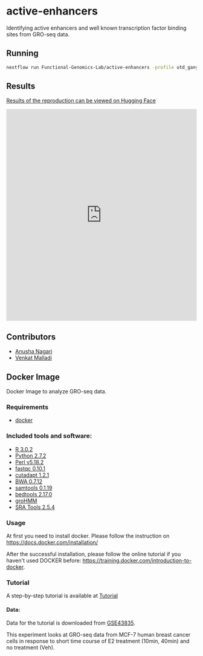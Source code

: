 # active-enhancers
Identifying active enhancers and well known transcription factor binding sites from GRO-seq data.

## Running

``` sh
nextflow run Functional-Genomics-Lab/active-enhancers -profile utd_ganymede
```

## Results

[Results of the reproduction can be viewed on Hugging Face](https://huggingface.co/datasets/funlab/active-enhancers)

<iframe
  src="https://huggingface.co/datasets/funlab/active-enhancers/embed/viewer/default/train"
  frameborder="0"
  width="100%"
  height="560px"
></iframe>

## Contributors
- [Anusha Nagari](https://github.com/anaga2)
- [Venkat Malladi](https://github.com/vsmalladi)

## Docker Image
Docker Image to analyze GRO-seq data.

### Requirements
- [docker](https://docs.docker.com/installation/)

### Included tools and software:

 * [R 3.0.2](www.r-project.org/)
 * [Python 2.7.2](https://www.python.org/)
 * [Perl v5.18.2](https://www.perl.org)
 * [fastqc 0.10.1](http://www.bioinformatics.babraham.ac.uk/projects/fastqc/)
 * [cutadapt 1.2.1](http://cutadapt.readthedocs.org/en/stable/index.html)
 * [BWA 0.7.12](http://bio-bwa.sourceforge.net)
 * [samtools 0.1.19](http://samtools.sourceforge.net/)
 * [bedtools 2.17.0](http://bedtools.readthedocs.org/en/latest/)
 * [groHMM](http://www.bioconductor.org/packages/release/bioc/html/groHMM.html)
 * [SRA Tools 2.5.4](https://github.com/ncbi/sra-tools)


### Usage

At first you need to install docker. Please follow the instruction on https://docs.docker.com/installation/

After the successful installation, please follow the online tutorial if you haven't used DOCKER before: https://training.docker.com/introduction-to-docker.

### Tutorial

A step-by-step tutorial is available at [Tutorial](Tutorial.md)

#### Data:

Data for the tutorial is downloaded from [GSE43835](http://www.ncbi.nlm.nih.gov/geo/query/acc.cgi?acc=GSE43835).

This experiment looks at GRO-seq data from MCF-7 human breast cancer cells in response to short time course of E2 treatment (10min, 40min)
and no treatment (Veh).
